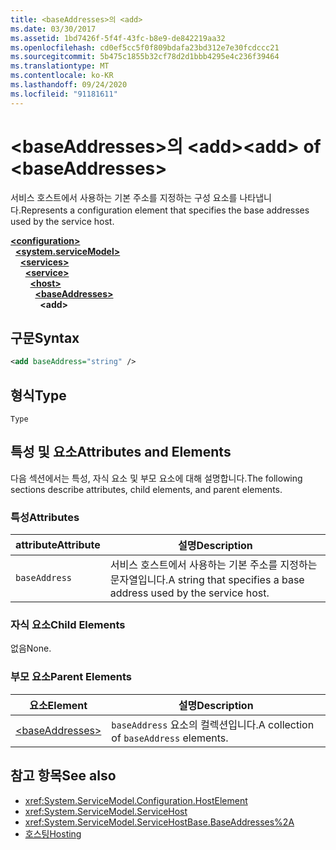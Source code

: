 ```yaml
---
title: <baseAddresses>의 <add>
ms.date: 03/30/2017
ms.assetid: 1bd7426f-5f4f-43fc-b8e9-de842219aa32
ms.openlocfilehash: cd0ef5cc5f0f809bdafa23bd312e7e30fcdccc21
ms.sourcegitcommit: 5b475c1855b32cf78d2d1bbb4295e4c236f39464
ms.translationtype: MT
ms.contentlocale: ko-KR
ms.lasthandoff: 09/24/2020
ms.locfileid: "91181611"
---
```

# <a name="add-of-baseaddresses"></a><span data-ttu-id="bd019-102">\<baseAddresses>의 \<add></span><span class="sxs-lookup"><span data-stu-id="bd019-102">\<add> of \<baseAddresses></span></span>

<span data-ttu-id="bd019-103">서비스 호스트에서 사용하는 기본 주소를 지정하는 구성 요소를 나타냅니다.</span><span class="sxs-lookup"><span data-stu-id="bd019-103">Represents a configuration element that specifies the base addresses used by the service host.</span></span>  
  
[**\<configuration>**](../configuration-element.md)\
&nbsp;&nbsp;[**\<system.serviceModel>**](system-servicemodel.md)\
&nbsp;&nbsp;&nbsp;&nbsp;[**\<services>**](services.md)\
&nbsp;&nbsp;&nbsp;&nbsp;&nbsp;&nbsp;[**\<service>**](service.md)\
&nbsp;&nbsp;&nbsp;&nbsp;&nbsp;&nbsp;&nbsp;&nbsp;[**\<host>**](host.md)\
&nbsp;&nbsp;&nbsp;&nbsp;&nbsp;&nbsp;&nbsp;&nbsp;&nbsp;&nbsp;[**\<baseAddresses>**](baseaddresses.md)\
&nbsp;&nbsp;&nbsp;&nbsp;&nbsp;&nbsp;&nbsp;&nbsp;&nbsp;&nbsp;&nbsp;&nbsp;**\<add>**  
  
## <a name="syntax"></a><span data-ttu-id="bd019-104">구문</span><span class="sxs-lookup"><span data-stu-id="bd019-104">Syntax</span></span>  
  
```xml  
<add baseAddress="string" />
```  
  
## <a name="type"></a><span data-ttu-id="bd019-105">형식</span><span class="sxs-lookup"><span data-stu-id="bd019-105">Type</span></span>  

 `Type`  
  
## <a name="attributes-and-elements"></a><span data-ttu-id="bd019-106">특성 및 요소</span><span class="sxs-lookup"><span data-stu-id="bd019-106">Attributes and Elements</span></span>  

 <span data-ttu-id="bd019-107">다음 섹션에서는 특성, 자식 요소 및 부모 요소에 대해 설명합니다.</span><span class="sxs-lookup"><span data-stu-id="bd019-107">The following sections describe attributes, child elements, and parent elements.</span></span>  
  
### <a name="attributes"></a><span data-ttu-id="bd019-108">특성</span><span class="sxs-lookup"><span data-stu-id="bd019-108">Attributes</span></span>  
  
|<span data-ttu-id="bd019-109">attribute</span><span class="sxs-lookup"><span data-stu-id="bd019-109">Attribute</span></span>|<span data-ttu-id="bd019-110">설명</span><span class="sxs-lookup"><span data-stu-id="bd019-110">Description</span></span>|  
|---------------|-----------------|  
|`baseAddress`|<span data-ttu-id="bd019-111">서비스 호스트에서 사용하는 기본 주소를 지정하는 문자열입니다.</span><span class="sxs-lookup"><span data-stu-id="bd019-111">A string that specifies a base address used by the service host.</span></span>|  
  
### <a name="child-elements"></a><span data-ttu-id="bd019-112">자식 요소</span><span class="sxs-lookup"><span data-stu-id="bd019-112">Child Elements</span></span>  

 <span data-ttu-id="bd019-113">없음</span><span class="sxs-lookup"><span data-stu-id="bd019-113">None.</span></span>  
  
### <a name="parent-elements"></a><span data-ttu-id="bd019-114">부모 요소</span><span class="sxs-lookup"><span data-stu-id="bd019-114">Parent Elements</span></span>  
  
|<span data-ttu-id="bd019-115">요소</span><span class="sxs-lookup"><span data-stu-id="bd019-115">Element</span></span>|<span data-ttu-id="bd019-116">설명</span><span class="sxs-lookup"><span data-stu-id="bd019-116">Description</span></span>|  
|-------------|-----------------|  
|[\<baseAddresses>](baseaddresses.md)|<span data-ttu-id="bd019-117">`baseAddress` 요소의 컬렉션입니다.</span><span class="sxs-lookup"><span data-stu-id="bd019-117">A collection of `baseAddress` elements.</span></span>|  
  
## <a name="see-also"></a><span data-ttu-id="bd019-118">참고 항목</span><span class="sxs-lookup"><span data-stu-id="bd019-118">See also</span></span>

- <xref:System.ServiceModel.Configuration.HostElement>
- <xref:System.ServiceModel.ServiceHost>
- <xref:System.ServiceModel.ServiceHostBase.BaseAddresses%2A>
- [<span data-ttu-id="bd019-119">호스팅</span><span class="sxs-lookup"><span data-stu-id="bd019-119">Hosting</span></span>](../../../wcf/feature-details/hosting.md)

